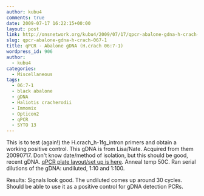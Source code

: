 ```yaml
---
author: kubu4
comments: true
date: 2009-07-17 16:22:15+00:00
layout: post
link: http://onsnetwork.org/kubu4/2009/07/17/qpcr-abalone-gdna-h-crach-067-1/
slug: qpcr-abalone-gdna-h-crach-067-1
title: qPCR - Abalone gDNA (H.crach 06:7-1)
wordpress_id: 906
author:
  - kubu4
categories:
  - Miscellaneous
tags:
  - 06:7-1
  - black abalone
  - gDNA
  - Haliotis cracherodii
  - Immomix
  - Opticon2
  - qPCR
  - SYTO 13
---
```


This is to test (again!) the H.crach_h-1fg_intron primers and obtain a working positive control. This gDNA is from Lisa/Nate. Acquired from them 20090717. Don't know date/method of isolation, but this should be good, recent gDNA. [qPCR plate layout/set up is here](http://eagle.fish.washington.edu/Arabidopsis/Notebook%20Workup%20Files/20090717-01.jpg). Anneal temp 50C. Ran serial dilutions of the gDNA: undiluted, 1:10 and 1:100.

Results: Signals look good. The undiluted comes up around 30 cycles. Should be able to use it as a positive control for gDNA detection PCRs.
